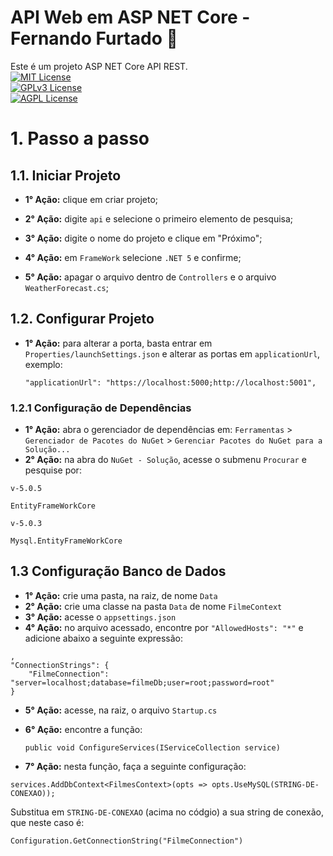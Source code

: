 
# API Web em ASP NET Core - Fernando Furtado :boy:
Este é um projeto ASP NET Core API REST.   
[![MIT License](https://img.shields.io/badge/License-MIT-green.svg)](https://choosealicense.com/licenses/mit/)  
[![GPLv3 License](https://img.shields.io/badge/License-GPL%20v3-yellow.svg)](https://choosealicense.com/licenses/gpl-3.0/)  
[![AGPL License](https://img.shields.io/badge/license-AGPL-blue.svg)](https://choosealicense.com/licenses/gpl-3.0/)

# 1. Passo a passo
## 1.1. Iniciar Projeto
- **1° Ação:** clique em criar projeto;

- **2° Ação:** digite ```api``` e selecione o primeiro elemento de pesquisa;

- **3° Ação:** digite o nome do projeto e clique em "Próximo";

- **4° Ação:** em ```FrameWork``` selecione  ```.NET 5``` e confirme;

- **5° Ação:** apagar o arquivo dentro de ```Controllers``` e o arquivo ```WeatherForecast.cs```;

## 1.2. Configurar Projeto
- **1° Ação:** para alterar a porta, basta entrar em ```Properties/launchSettings.json``` e alterar as portas em ```applicationUrl```, exemplo:
    ~~~
    "applicationUrl": "https://localhost:5000;http://localhost:5001",
    ~~~ 
### 1.2.1 Configuração de Dependências
- **1° Ação:** abra o gerenciador de dependências em: 
  ```Ferramentas``` > ```Gerenciador de Pacotes do NuGet``` > ```Gerenciar Pacotes do NuGet para a Solução...```
- **2° Ação:** na abra do ```NuGet - Solução```, acesse o submenu ```Procurar``` e pesquise por:

```v-5.0.5```
~~~
EntityFrameWorkCore
~~~ 
```v-5.0.3```
~~~
Mysql.EntityFrameWorkCore 
~~~

## 1.3 Configuração Banco de Dados
- **1° Ação:** crie uma pasta, na raiz, de nome ```Data```
- **2° Ação:** crie uma classe na pasta ```Data``` de nome ```FilmeContext```
- **3° Ação:** acesse o ```appsettings.json```
- **4° Ação:** no arquivo acessado, encontre por ```"AllowedHosts": "*"``` e adicione abaixo a seguinte expressão:
~~~
,
"ConnectionStrings": {
    "FilmeConnection": "server=localhost;database=filmeDb;user=root;password=root"
}
~~~
- **5° Ação:** acesse, na raiz, o arquivo ```Startup.cs```
- **6° Ação:** encontre a função: 

    ```public void ConfigureServices(IServiceCollection service)```
- **7° Ação:** nesta função, faça a seguinte configuração:
~~~
services.AddDbContext<FilmesContext>(opts => opts.UseMySQL(STRING-DE-CONEXAO));
~~~
Substitua em ```STRING-DE-CONEXAO``` (acima no códgio) a sua string de conexão, que neste caso é:
~~~
Configuration.GetConnectionString("FilmeConnection")
~~~


